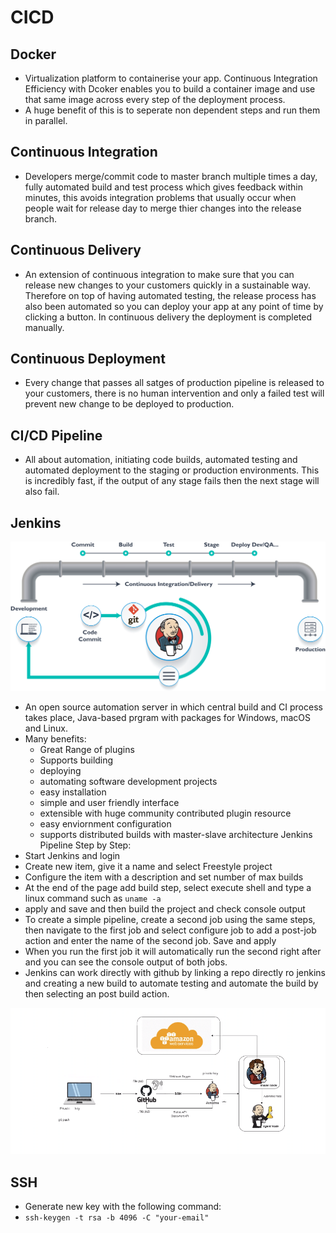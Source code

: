 # CICD
## Docker
- Virtualization platform to containerise your app. Continuous Integration Efficiency with Dcoker enables you to build a container image and use that same image across every step of the deployment process. 
- A huge benefit of this is to seperate non dependent steps and run them in parallel. 

## Continuous Integration
- Developers merge/commit code to master branch multiple times a day, fully automated build and test process which gives feedback within minutes, this avoids integration problems that usually occur when people wait for release day to merge thier changes into the release branch.

## Continuous Delivery
- An extension of continuous integration to make sure that you can release new changes to your customers quickly in a sustainable way. Therefore on top of having automated testing, the release process has also been automated so you can deploy your app at any point of time by clicking a button. In continuous delivery the deployment is completed manually. 

## Continuous Deployment 
- Every change that passes all satges of production pipeline is released to your customers, there is no human intervention and only a failed test will prevent new change to be deployed to production. 

## CI/CD Pipeline
- All about automation, initiating code builds, automated testing and automated deployment to the staging or production environments. This is incredibly fast, if the output of any stage fails then the next stage will also fail. 

## Jenkins
![Jenkins](images/jenkins_pipeline.PNG)
- An open source automation server in which central build and CI process takes place, Java-based prgram with packages for Windows, macOS and Linux.
- Many benefits:
    - Great Range of plugins
    - Supports building
    - deploying
    - automating software development projects
    - easy installation
    - simple and user friendly interface
    - extensible with huge community contributed plugin resource
    - easy enviornment configuration
    - supports distributed builds with master-slave architecture
Jenkins Pipeline Step by Step:
- Start Jenkins and login 
- Create new item, give it a name and select Freestyle project
- Configure the item with a description and set number of max builds
- At the end of the page add build step, select execute shell and type a linux command such as `uname -a`
- apply and save and then build the project and check console output
- To create a simple pipeline, create a second job using the same steps, then navigate to the first job and select configure job to add a post-job action and enter the name of the second job. Save and apply
- When you run the first job it will automatically run the second right after and you can see the console output of both jobs.
- Jenkins can work directly with github by linking a repo directly ro jenkins and creating a new build to automate testing and automate the build by then selecting an post build action. 

![Jenkins Pipeline](images/jenkins_overview.PNG)

## SSH 
- Generate new key with the following command:
- `ssh-keygen -t rsa -b 4096 -C "your-email"` 